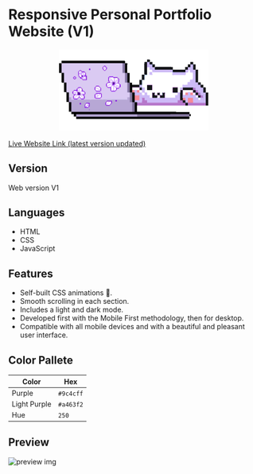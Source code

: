 # Responsive Personal Portfolio Website (V1)
<p align="center"> <img align="centre" alt="kitty" width="300" src="assets/img/cat-pp.gif"></p>
<p align="center">

[Live Website Link (latest version updated)](https://afiacodes.netlify.app/)

</p>

## Version
Web version V1

## Languages
- HTML
- CSS
- JavaScript

## Features
- Self-built CSS animations 🌸.
- Smooth scrolling in each section.
- Includes a light and dark mode.
- Developed first with the Mobile First methodology, then for desktop.
- Compatible with all mobile devices and with a beautiful and pleasant user interface.

## Color Pallete

| Color          | Hex       |
| -------------- | --------- |
| Purple         | `#9c4cff` |
| Light Purple   | `#a463f2` |
| Hue            | `250`     |

## Preview
![preview img](/preview1.png)
